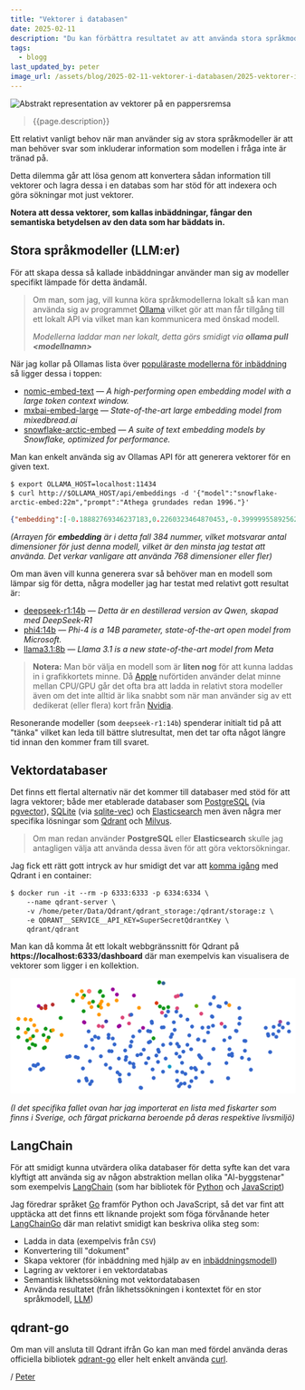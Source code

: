 ```yaml
---
title: "Vektorer i databasen"
date: 2025-02-11
description: "Du kan förbättra resultatet av att använda stora språkmodeller (LLM) genom att ta hjälp av vektordatabaser (exempelvis Qdrant) för något mer kontextmedvetna svar."
tags:
  - blogg
last_updated_by: peter
image_url: /assets/blog/2025-02-11-vektorer-i-databasen/2025-vektorer-i-databasen.png
---
```


![Abstrakt representation av vektorer på en pappersremsa]({{page.image_url}})

> {{page.description}}

Ett relativt vanligt behov när man använder sig av stora språkmodeller är att man
behöver svar som inkluderar information som modellen i fråga inte är tränad på.

Detta dilemma går att lösa genom att konvertera sådan information till vektorer och
lagra dessa i en databas som har stöd för att indexera och göra sökningar mot just vektorer.

**Notera att dessa vektorer, som kallas inbäddningar, fångar den semantiska betydelsen av den data som har bäddats in.**

## Stora språkmodeller (LLM:er)

För att skapa dessa så kallade inbäddningar använder man sig av modeller specifikt lämpade för detta ändamål.

> Om man, som jag, vill kunna köra språkmodellerna lokalt så kan man använda sig av programmet [Ollama](https://ollama.com/)
> vilket gör att man får tillgång till ett lokalt API via vilket man kan kommunicera med önskad modell.
>
> _Modellerna laddar man ner lokalt, detta görs smidigt via **ollama pull \<modellnamn\>**_

När jag kollar på Ollamas lista över [populäraste modellerna för inbäddning](https://ollama.com/search?c=embedding) så ligger dessa i toppen:

 - [nomic-embed-text](https://ollama.com/library/nomic-embed-text) — _A high-performing open embedding model with a large token context window._
 - [mxbai-embed-large](https://ollama.com/library/mxbai-embed-large) — _State-of-the-art large embedding model from mixedbread.ai_
 - [snowflake-arctic-embed](https://ollama.com/library/snowflake-arctic-embed) — _A suite of text embedding models by Snowflake, optimized for performance._

Man kan enkelt använda sig av Ollamas API för att generera vektorer för en given text.

```console
$ export OLLAMA_HOST=localhost:11434
$ curl http://$OLLAMA_HOST/api/embeddings -d '{"model":"snowflake-arctic-embed:22m","prompt":"Athega grundades redan 1996."}'
```
```json
{"embedding":[-0.18882769346237183,0.2260323464870453,-0.39999955892562866,0.15696017444133759,-0.6100883483886719,-0.2382824420928955,-0.3801445960998535,-1.1961348056793213,0.1434703767299652,-0.0746501088142395,-0.19834569096565247,0.5632953643798828,-0.26520317792892456,-0.32899045944213867,0.345439076423645,-0.18847623467445374,0.12632708251476288,-0.021235350519418716,-1.3690578937530518,0.1002238541841507,1.1675103902816772,0.4585186839103699,-0.0980106070637703,-0.04828576743602753,-0.5244278907775879,-0.24133801460266113,0.20960482954978943,-0.10017044842243195,-0.46644413471221924,-2.1678824424743652,0.45445963740348816,0.00251924991607666,-0.09017570316791534,-0.4948180019855499,0.07109862565994263,-0.39903438091278076,0.24677810072898865,-0.14950482547283173,-0.22752569615840912,-0.3884538412094116,-0.21851114928722382,0.3466642200946808,0.17338380217552185,0.14898407459259033,0.5642920136451721,0.49589040875434875,-0.09480932354927063,0.2870658040046692,-0.010927177965641022,0.4479326605796814,-0.2951125204563141,-0.1519293338060379,-0.49551406502723694,-0.550498366355896,-0.30695009231567383,0.17419855296611786,0.44847217202186584,-0.39700326323509216,0.12796758115291595,-0.33289846777915955,0.37866243720054626,0.5089653730392456,-3.6387674808502197,0.27244412899017334,0.8614378571510315,-0.019915945827960968,0.7825620174407959,0.0777798667550087,-0.4036986231803894,0.6247188448905945,-0.075248584151268,0.06814412772655487,-0.30296018719673157,-0.3532308042049408,0.29277077317237854,-0.1554775834083557,0.42786189913749695,0.09059780836105347,-0.10694223642349243,-0.5409708023071289,-0.3532765805721283,0.35946524143218994,0.7380738854408264,0.36556538939476013,-0.17581191658973694,0.4628639817237854,-0.5470167994499207,0.08532620966434479,0.20340299606323242,-0.39525091648101807,-0.1523929387331009,0.17867916822433472,0.5464344620704651,0.4028335213661194,-0.23062965273857117,0.5477423071861267,-0.2801942229270935,-0.23947173357009888,0.031742073595523834,3.7535929679870605,0.5738205313682556,-0.20948952436447144,0.3176042139530182,-0.5266517996788025,-0.03934717923402786,-0.14536824822425842,-0.1616453379392624,-0.4424569010734558,0.1850810945034027,0.1495758295059204,-0.2271069586277008,0.12439277768135071,-0.5669529438018799,0.19566920399665833,0.2960732877254486,0.7724828124046326,-0.5530921220779419,0.24177448451519012,0.032750096172094345,0.16590067744255066,-1.166520118713379,0.4068971574306488,-0.42613765597343445,-0.5339440703392029,0.06901426613330841,-0.5730804800987244,-0.13746625185012817,0.6204742193222046,-0.24043020606040955,0.04990212619304657,0.4150896966457367,0.14706146717071533,-0.8630397915840149,0.08742339164018631,-0.02248799055814743,-0.2790206968784332,0.5606024265289307,-0.41281789541244507,-0.1271285116672516,-0.455885648727417,0.10047633945941925,-1.359391212463379,1.4975367784500122,0.01210116408765316,1.2268563508987427,-0.005437653511762619,-0.040756955742836,-0.33234068751335144,-0.29766276478767395,-0.6062348484992981,0.1671804040670395,-0.1085120141506195,-0.040057502686977386,0.18802528083324432,1.2542284727096558,0.24479353427886963,-0.6044325828552246,0.09469419717788696,-0.7573079466819763,-0.2596057951450348,0.2897977828979492,-0.00592801533639431,0.3295215964317322,1.204839825630188,0.527709424495697,-0.49889472126960754,0.387007474899292,-0.5593054294586182,0.5632171034812927,0.03367441147565842,-0.4160923361778259,0.2782287299633026,0.05056861415505409,0.4176577031612396,0.02267366088926792,0.8658844232559204,-0.1505594551563263,0.6332945227622986,-0.3787396550178528,-0.6545153856277466,0.26714396476745605,0.9177296757698059,0.034053076058626175,-0.5364484786987305,0.25856679677963257,0.17568528652191162,0.645651638507843,0.08470761775970459,0.2111206352710724,0.9364684820175171,-1.092900276184082,1.1138160228729248,-0.7725265622138977,0.010470014065504074,0.03258197754621506,0.09553821384906769,-0.2530987858772278,0.3937576413154602,0.4755801856517792,-0.10455238819122314,0.20534050464630127,0.2114884853363037,-0.34152600169181824,-0.07144910097122192,0.08235849440097809,-0.43176451325416565,-0.17199769616127014,0.0867525115609169,-0.08301161229610443,-0.007739860564470291,-0.07774452865123749,-0.16380192339420319,0.4788553714752197,-0.09493500739336014,-0.2290177047252655,0.5086762309074402,0.34820103645324707,-0.15577837824821472,0.36887627840042114,0.6025668382644653,0.6828376054763794,0.49167367815971375,0.13933750987052917,-0.9758256077766418,0.028274741023778915,-0.49203962087631226,-0.5434192419052124,-0.6905521750450134,0.5054476261138916,-0.046765442937612534,0.37455782294273376,-0.001991886645555496,-0.1864078938961029,1.0553678274154663,0.3883928656578064,-0.3416140377521515,0.14414867758750916,0.2548806667327881,0.48716673254966736,-0.6073405742645264,0.5280838012695312,-0.20154663920402527,-0.05143338441848755,-0.04352479428052902,0.4530942142009735,-0.2055804431438446,0.23814904689788818,0.1774786114692688,0.016179032623767853,1.6223728656768799,0.783178448677063,-0.7955324053764343,0.3011959195137024,0.06925608962774277,0.09367021173238754,-0.08446107059717178,-1.729222297668457,-0.07787115126848221,-0.2822292149066925,0.7686655521392822,-0.16093173623085022,0.42902782559394836,-0.14985446631908417,0.005896816961467266,0.12689076364040375,0.2862291932106018,-0.22706212103366852,0.02873525768518448,0.08757070451974869,-0.2645665109157562,0.2814171314239502,0.9922921061515808,-0.24081042408943176,0.1537816822528839,0.2684158384799957,0.33454617857933044,-0.04199539124965668,-0.2701704204082489,-0.17860975861549377,0.34689003229141235,0.5412061810493469,-0.4246232211589813,0.6463500261306763,-0.025119274854660034,-0.28085729479789734,-0.8564736247062683,-0.3810987174510956,0.08972139656543732,-0.16166338324546814,-0.0038941651582717896,0.2679138481616974,0.3488039970397949,0.2908188998699188,-0.22674307227134705,1.3765301704406738,-0.12013226747512817,0.658076822757721,0.9497426748275757,-0.33069267868995667,-0.6589370965957642,-0.058509714901447296,-0.013538695871829987,0.4161022901535034,-0.17975158989429474,-0.47015926241874695,-0.505483090877533,0.01708865910768509,0.16129657626152039,0.17969509959220886,0.015130579471588135,-0.20076291263103485,-0.5525516271591187,0.4873291254043579,0.5859698057174683,0.43184694647789,-0.3523330092430115,0.13218101859092712,-0.06513381004333496,-0.4270475208759308,-1.975006341934204,-0.154206320643425,-0.028742697089910507,0.5830397605895996,-0.24134576320648193,-0.6120684742927551,0.25620442628860474,-0.36510133743286133,0.09901231527328491,-0.5014322400093079,0.30733969807624817,0.3638444244861603,0.14280830323696136,-1.0143474340438843,0.49400416016578674,0.6496044397354126,-0.044582679867744446,0.5353569984436035,-0.2326507270336151,-1.1415824890136719,-0.016555432230234146,0.2644641399383545,1.7535645961761475,0.12323059141635895,0.5255378484725952,-0.21627452969551086,0.06011461094021797,-0.3594464063644409,-1.5568379163742065,-0.021418340504169464,-0.528965413570404,-0.3912956118583679,0.5882479548454285,-0.4040752649307251,-0.34741857647895813,0.17011421918869019,0.6679895520210266,-0.5548747777938843,0.1798272281885147,0.11575090140104294,1.3892521858215332,-0.3109860122203827,-0.015021691098809242,-0.11601117998361588,0.5765765905380249,-0.8753777146339417,0.1849946528673172,0.24301613867282867,-0.35759294033050537,-0.04058492183685303,0.22611352801322937,-0.1485854834318161,-0.0180931705981493,0.43292924761772156,0.15517795085906982,0.49643176794052124,-0.2419595569372177,0.07287688553333282,0.42971187829971313,-0.2664320468902588,0.03580276668071747,-0.006592020392417908,-0.12234267592430115,-1.0227916240692139,-0.23390789330005646]}
```

_(Arrayen för **embedding** är i detta fall 384 nummer, vilket motsvarar antal dimensioner för just denna modell, vilket är den minsta jag testat att använda. Det verkar vanligare att använda 768 dimensioner eller fler)_

Om man även vill kunna generera svar så behöver man en modell som lämpar sig för detta, några modeller jag har testat med relativt gott resultat är:

 - [deepseek-r1:14b](https://ollama.com/library/deepseek-r1:14b) — _Detta är en destillerad version av Qwen, skapad med DeepSeek-R1_
 - [phi4:14b](https://ollama.com/library/phi4:14b) — _Phi-4 is a 14B parameter, state-of-the-art open model from Microsoft._
 - [llama3.1:8b](https://ollama.com/library/llama3.1:8b) — _Llama 3.1 is a new state-of-the-art model from Meta_

> **Notera:** Man bör välja en modell som är **liten nog** för att kunna laddas in i grafikkortets minne.
> Då [Apple](https://www.apple.com/) nuförtiden använder delat minne mellan CPU/GPU går det ofta bra att ladda in relativt stora modeller
> även om det inte alltid är lika snabbt som när man använder sig av ett dedikerat (eller flera) kort från [Nvidia](https://www.nvidia.com/).

Resonerande modeller (som `deepseek-r1:14b`) spenderar initialt tid på att "tänka" vilket kan leda till bättre slutresultat, men det tar ofta något längre tid innan den kommer fram till svaret.

## Vektordatabaser

Det finns ett flertal alternativ när det kommer till databaser med stöd för att lagra vektorer;
både mer etablerade databaser som [PostgreSQL](https://www.postgresql.org/) (via [pgvector](https://github.com/pgvector/pgvector)),
[SQLite](https://sqlite.org/) (via [sqlite-vec](https://github.com/asg017/sqlite-vec))
och [Elasticsearch](https://www.elastic.co/elasticsearch/vector-database)
men även några mer specifika lösningar som [Qdrant](https://qdrant.tech/qdrant-vector-database/) och [Milvus](https://milvus.io/).

> Om man redan använder **PostgreSQL** eller **Elasticsearch** skulle jag antagligen välja att använda dessa även för att göra vektorsökningar.

Jag fick ett rätt gott intryck av hur smidigt det var att [komma igång](https://qdrant.tech/documentation/quickstart/) med Qdrant i en container:

```console
$ docker run -it --rm -p 6333:6333 -p 6334:6334 \
    --name qdrant-server \
    -v /home/peter/Data/Qdrant/qdrant_storage:/qdrant/storage:z \
    -e QDRANT__SERVICE__API_KEY=SuperSecretQdrantKey \
    qdrant/qdrant
```

Man kan då komma åt ett lokalt webbgränssnitt för Qdrant på **https://localhost:6333/dashboard** där man exempelvis kan visualisera de vektorer som ligger i en kollektion.

![visualiserade-vektorer-i-qdrant-dashboard](/assets/blog/2025-02-11-vektorer-i-databasen/2025-visualiserade-vektorer-i-qdrant-dashboard.png)

_(I det specifika fallet ovan har jag importerat en lista med fiskarter som finns i Sverige, och färgat prickarna beroende på deras respektive livsmiljö)_

## LangChain

För att smidigt kunna utvärdera olika databaser för detta syfte kan det vara klyftigt att använda sig av någon abstraktion mellan olika
"AI-byggstenar" som exempelvis [LangChain](https://www.langchain.com/) (som har bibliotek för [Python](https://python.langchain.com/)
och [JavaScript](https://js.langchain.com/))

Jag föredrar språket [Go](https://go.dev/) framför Python och JavaScript, så det var fint att upptäcka att det finns
ett liknande projekt som föga förvånande heter [LangChainGo](https://tmc.github.io/langchaingo/) där man relativt smidigt kan beskriva olika steg som:

- Ladda in data (exempelvis från `CSV`)
- Konvertering till "dokument"
- Skapa vektorer (för inbäddning med hjälp av en [inbäddningsmodell](https://python.langchain.com/docs/concepts/embedding_models/))
- Lagring av vektorer i en vektordatabas
- Semantisk likhetssökning mot vektordatabasen
- Använda resultatet (från likhetssökningen i kontextet för en stor språkmodell, [LLM](https://en.wikipedia.org/wiki/Large_language_model))

## qdrant-go

Om man vill ansluta till Qdrant ifrån Go kan man med fördel använda deras officiella bibliotek [qdrant-go](https://github.com/qdrant/go-client) eller helt enkelt använda [curl](https://curl.se/).

/ [Peter](/peter)
